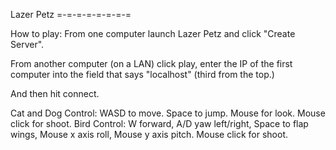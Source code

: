Lazer Petz
=-=-=-=-=-=-=-=

How to play:
From one computer launch Lazer Petz and click "Create Server".

From another computer (on a LAN) click play, enter the IP of the first computer into the field that says "localhost" (third from the top.)

And then hit connect.

Cat and Dog Control: WASD to move.  Space to jump. Mouse for look. Mouse click for shoot.
Bird Control: W forward, A/D yaw left/right, Space to flap wings, Mouse x axis roll, Mouse y axis pitch. Mouse click for shoot.
